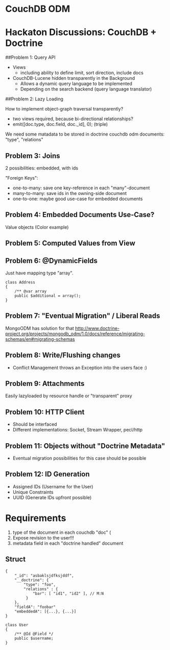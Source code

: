 # CouchDB ODM

# Hackaton Discussions: CouchDB + Doctrine

##Problem 1: Query API

* Views
    * including ability to define limit, sort direction, include docs
* CouchDB-Lucene hidden transparently in the Background
    * Allows a dynamic query language to be implemented
    * Depending on the search backend (query language translator)

##Problem 2: Lazy Loading

How to implement object-graph traversal transparently?

* two views required, because bi-directional relationships?
* emit([doc.type, doc.field, doc._id], 0); (triple)

We need some matadata to be stored in doctrine couchdb odm documents: "type", "relations"

## Problem 3: Joins

2 possibilities: embedded, with ids

"Foreign Keys":

* one-to-many: save one key-reference in each "many"-document
* many-to-many: save ids in the owning-side document
* one-to-one: maybe good use-case for embedded documents

## Problem 4: Embedded Documents Use-Case?

Value objects (Color example)

## Problem 5: Computed Values from View

## Problem 6: @DynamicFields

Just have mapping type "array".

    class Address
    {
        /** @var array
        public $additional = array();
    }

## Problem 7: "Eventual Migration" / Liberal Reads

MongoODM has solution for that
http://www.doctrine-project.org/projects/mongodb_odm/1.0/docs/reference/migrating-schemas/en#migrating-schemas

## Problem 8: Write/Flushing changes

* Conflict Management throws an Exception into the users face :)

## Problem 9: Attachments

Easily lazyloaded by resource handle or "transparent" proxy

## Problem 10: HTTP Client

* Should be interfaced
* Different implementations: Socket, Stream Wrapper, pecl/http

## Problem 11: Objects without "Doctrine Metadata"

* Eventual migration possibilities for this case should be possible

## Problem 12: ID Generation

* Assigned IDs (Username for the User)
* Unique Constraints
* UUID (Generate IDs upfront possible)

# Requirements

1. type of the document in each couchdb "doc" (
2. Expose revision to the user!!!
3. metadata field in each "doctrine handled" document

## Struct

    {
        "_id": "asbaklsjdfksjddf",
        "__doctrine": {
            "type": "foo",
            "relations" : {
                "bar": [ "id1", "id2" ], // M:N
             }
        },
        "fieldA": "foobar"
        "embeddedA": [{...}, {...}]
    }

    class User
    {
        /** @Id @Field */
        public $username;
    }
